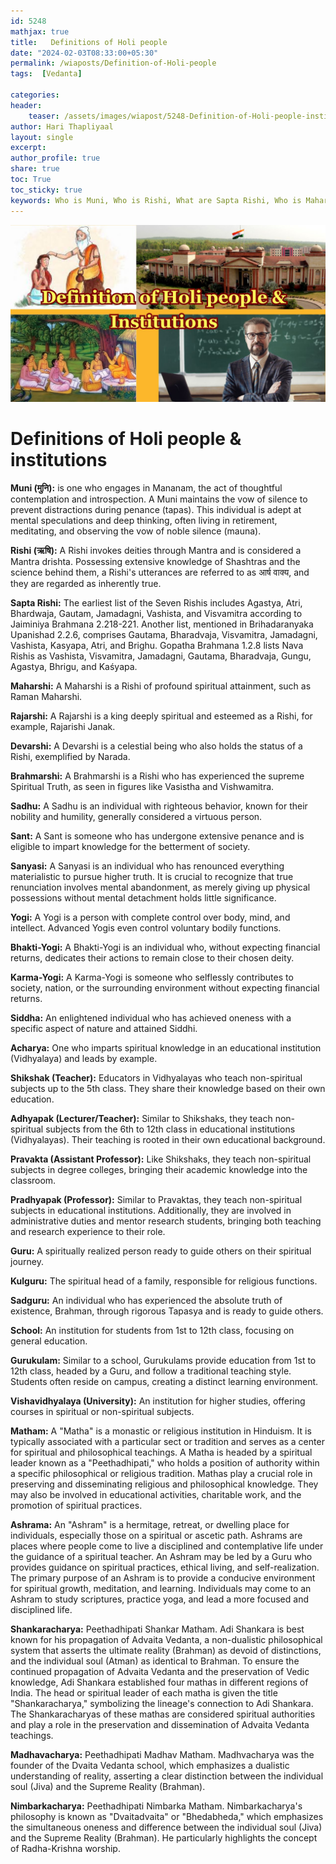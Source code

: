 ```yaml
---            
id: 5248            
mathjax: true            
title:   Definitions of Holi people              
date: "2024-02-03T08:33:00+05:30"            
permalink: /wiaposts/Definition-of-Holi-people          
tags:  [Vedanta]             
            
categories:            
header:            
    teaser: /assets/images/wiapost/5248-Definition-of-Holi-people-institutions.jpg            
author: Hari Thapliyaal            
layout: single            
excerpt:            
author_profile: true            
share: true   
toc: True  
toc_sticky: true   
keywords: Who is Muni, Who is Rishi, What are Sapta Rishi, Who is Maharshi, Who is Sadguru, Who is Sadhu      
---            
```

            
![Definition of Holi people](/assets/images/wiapost/5248-Definition-of-Holi-people-institutions.jpg)            
            
# Definitions of Holi people & institutions
 
**Muni (मुनि):** is one who engages in Mananam, the act of thoughtful contemplation and introspection. A Muni maintains the vow of silence to prevent distractions during penance (tapas). This individual is adept at mental speculations and deep thinking, often living in retirement, meditating, and observing the vow of noble silence (mauna).

**Rishi (ऋषि):** A Rishi invokes deities through Mantra and is considered a Mantra drishta. Possessing extensive knowledge of Shashtras and the science behind them, a Rishi's utterances are referred to as आर्ष वाक्य, and they are regarded as inherently true.


**Sapta Rishi:** The earliest list of the Seven Rishis includes Agastya, Atri, Bhardwaja, Gautam, Jamadagni, Vashista, and Visvamitra according to Jaiminiya Brahmana 2.218-221. Another list, mentioned in Brihadaranyaka Upanishad 2.2.6, comprises Gautama, Bharadvaja, Visvamitra, Jamadagni, Vashista, Kasyapa, Atri, and Brighu. Gopatha Brahmana 1.2.8 lists Nava Rishis as Vashista, Visvamitra, Jamadagni, Gautama, Bharadvaja, Gungu, Agastya, Bhrigu, and Kaśyapa.

**Maharshi:** A Maharshi is a Rishi of profound spiritual attainment, such as Raman Maharshi.

**Rajarshi:** A Rajarshi is a king deeply spiritual and esteemed as a Rishi, for example, Rajarishi Janak.

**Devarshi:** A Devarshi is a celestial being who also holds the status of a Rishi, exemplified by Narada.

**Brahmarshi:** A Brahmarshi is a Rishi who has experienced the supreme Spiritual Truth, as seen in figures like Vasistha and Vishwamitra.

**Sadhu:** A Sadhu is an individual with righteous behavior, known for their nobility and humility, generally considered a virtuous person.

**Sant:** A Sant is someone who has undergone extensive penance and is eligible to impart knowledge for the betterment of society.

**Sanyasi:** A Sanyasi is an individual who has renounced everything materialistic to pursue higher truth. It is crucial to recognize that true renunciation involves mental abandonment, as merely giving up physical possessions without mental detachment holds little significance.

**Yogi:** A Yogi is a person with complete control over body, mind, and intellect. Advanced Yogis even control voluntary bodily functions.

**Bhakti-Yogi:** A Bhakti-Yogi is an individual who, without expecting financial returns, dedicates their actions to remain close to their chosen deity.

**Karma-Yogi:** A Karma-Yogi is someone who selflessly contributes to society, nation, or the surrounding environment without expecting financial returns.

**Siddha:** An enlightened individual who has achieved oneness with a specific aspect of nature and attained Siddhi.

**Acharya:** One who imparts spiritual knowledge in an educational institution (Vidhyalaya) and leads by example.

**Shikshak (Teacher):** Educators in Vidhyalayas who teach non-spiritual subjects up to the 5th class. They share their knowledge based on their own education.

**Adhyapak (Lecturer/Teacher):** Similar to Shikshaks, they teach non-spiritual subjects from the 6th to 12th class in educational institutions (Vidhyalayas). Their teaching is rooted in their own educational background.

**Pravakta (Assistant Professor):** Like Shikshaks, they teach non-spiritual subjects in degree colleges, bringing their academic knowledge into the classroom.

**Pradhyapak (Professor):** Similar to Pravaktas, they teach non-spiritual subjects in educational institutions. Additionally, they are involved in administrative duties and mentor research students, bringing both teaching and research experience to their role.

**Guru:** A spiritually realized person ready to guide others on their spiritual journey.

**Kulguru:** The spiritual head of a family, responsible for religious functions.

**Sadguru:** An individual who has experienced the absolute truth of existence, Brahman, through rigorous Tapasya and is ready to guide others.

**School:** An institution for students from 1st to 12th class, focusing on general education.

**Gurukulam:** Similar to a school, Gurukulams provide education from 1st to 12th class, headed by a Guru, and follow a traditional teaching style. Students often reside on campus, creating a distinct learning environment.

**Vishavidhyalaya (University):** An institution for higher studies, offering courses in spiritual or non-spiritual subjects.

**Matham:** A "Matha" is a monastic or religious institution in Hinduism. It is typically associated with a particular sect or tradition and serves as a center for spiritual and philosophical teachings. A Matha is headed by a spiritual leader known as a "Peethadhipati," who holds a position of authority within a specific philosophical or religious tradition. Mathas play a crucial role in preserving and disseminating religious and philosophical knowledge. They may also be involved in educational activities, charitable work, and the promotion of spiritual practices.

**Ashrama:** An "Ashram" is a hermitage, retreat, or dwelling place for individuals, especially those on a spiritual or ascetic path. Ashrams are places where people come to live a disciplined and contemplative life under the guidance of a spiritual teacher. An Ashram may be led by a Guru who provides guidance on spiritual practices, ethical living, and self-realization. The primary purpose of an Ashram is to provide a conducive environment for spiritual growth, meditation, and learning. Individuals may come to an Ashram to study scriptures, practice yoga, and lead a more focused and disciplined life.

**Shankaracharya:** Peethadhipati Shankar Matham. Adi Shankara is best known for his propagation of Advaita Vedanta, a non-dualistic philosophical system that asserts the ultimate reality (Brahman) as devoid of distinctions, and the individual soul (Atman) as identical to Brahman. To ensure the continued propagation of Advaita Vedanta and the preservation of Vedic knowledge, Adi Shankara established four mathas in different regions of India. The head or spiritual leader of each matha is given the title "Shankaracharya," symbolizing the lineage's connection to Adi Shankara. The Shankaracharyas of these mathas are considered spiritual authorities and play a role in the preservation and dissemination of Advaita Vedanta teachings.

**Madhavacharya:** Peethadhipati Madhav Matham. Madhvacharya was the founder of the Dvaita Vedanta school, which emphasizes a dualistic understanding of reality, asserting a clear distinction between the individual soul (Jiva) and the Supreme Reality (Brahman).

**Nimbarkacharya:** Peethadhipati Nimbarka Matham. Nimbarkacharya's philosophy is known as "Dvaitadvaita" or "Bhedabheda," which emphasizes the simultaneous oneness and difference between the individual soul (Jiva) and the Supreme Reality (Brahman). He particularly highlights the concept of Radha-Krishna worship.

